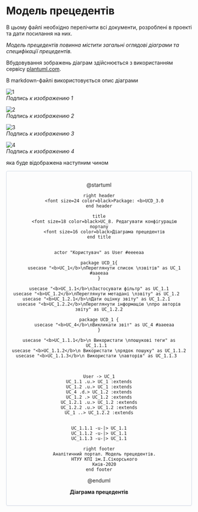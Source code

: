 # Модель прецедентів

В цьому файлі необхідно перелічити всі документи, розроблені в проекті та дати посилання на них.

*Модель прецедентів повинна містити загальні оглядові діаграми та специфікації прецедентів.*



Вбудовування зображень діаграм здійснюється з використанням сервісу [plantuml.com](https://plantuml.com/). 

В markdown-файлі використовується опис діаграми

![1](./1.jpg)  
*Подпись к изображению 1*

![2](./2.jpg)  
*Подпись к изображению 2*

![3](./3.jpg)  
*Подпись к изображению 3*

![4](./4.jpg)  
*Подпись к изображению 4*


яка буде відображена наступним чином

<center style="
    border-radius:4px;
    border: 1px solid #cfd7e6;
    box-shadow: 0 1px 3px 0 rgba(89,105,129,.05), 0 1px 1px 0 rgba(0,0,0,.025);
    padding: 1em;"
>

@startuml

    right header
        <font size=24 color=black>Package: <b>UCD_3.0
    end header

    title
        <font size=18 color=black>UC_8. Редагувати конфігурацію порталу
        <font size=16 color=black>Діаграма прецедентів
    end title


    actor "Користувач" as User #eeeeaa
    
    package UCD_1{
        usecase "<b>UC_1</b>\nПереглянути список \nзвітів" as UC_1 #aaeeaa
    }
    
    usecase "<b>UC_1.1</b>\nЗастосувати фільтр" as UC_1.1
    usecase "<b>UC_1.2</b>\nПереглянути метадані \nзвіту" as UC_1.2  
    usecase "<b>UC_1.2.1</b>\nДати оцінку звіту" as UC_1.2.1  
    usecase "<b>UC_1.2.2</b>\nПереглянути інформацію \nпро авторів звіту" as UC_1.2.2
    
    package UCD_1 {
        usecase "<b>UC_4</b>\nВикликати звіт" as UC_4 #aaeeaa
    }
    
    usecase "<b>UC_1.1.1</b>\n Використати \nпошукові теги" as UC_1.1.1  
    usecase "<b>UC_1.1.2</b>\n Використати \nрядок пошуку" as UC_1.1.2
    usecase "<b>UC_1.1.3</b>\n Використати \nавторів" as UC_1.1.3  
    
    
    
    User -> UC_1
    UC_1.1 .u.> UC_1 :extends
    UC_1.2 .u.> UC_1 :extends
    UC_4 .d.> UC_1.2 :extends
    UC_1.2 .> UC_1.2 :extends
    UC_1.2.1 .u.> UC_1.2 :extends
    UC_1.2.2 .u.> UC_1.2 :extends
    UC_1 ..> UC_1.2.2 :extends
    
    
    UC_1.1.1 -u-|> UC_1.1
    UC_1.1.2 -u-|> UC_1.1
    UC_1.1.3 -u-|> UC_1.1
    
    right footer
        Аналітичний портал. Модель прецедентів.
        НТУУ КПІ ім.І.Сікорського
        Киів-2020
    end footer

@enduml

**Діаграма прецедентів**

</center>


